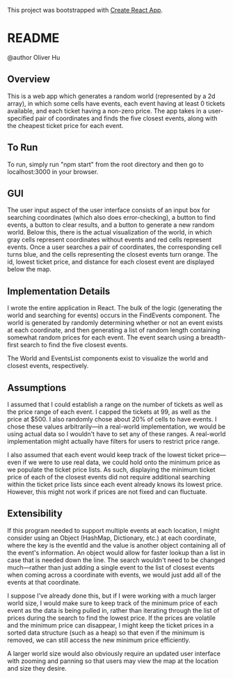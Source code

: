 This project was bootstrapped with [Create React App](https://github.com/facebookincubator/create-react-app).

README
======
@author Oliver Hu

Overview
--------
This is a web app which generates a random world (represented by a 2d array), in which some cells have events, each event having at least 0 tickets available, and each ticket having a non-zero price. The app takes in a user-specified pair of coordinates and finds the five closest events, along with the cheapest ticket price for each event.

To Run
------
To run, simply run "npm start" from the root directory and then go to localhost:3000 in your browser.

GUI
---
The user input aspect of the user interface consists of an input box for searching coordinates (which also does error-checking), a button to find events, a button to clear results, and a button to generate a new random world. Below this, there is the actual visualization of the world, in which gray cells represent coordinates without events and red cells represent events. Once a user searches a pair of coordinates, the corresponding cell turns blue, and the cells representing the closest events turn orange. The id, lowest ticket price, and distance for each closest event are displayed below the map.

Implementation Details
----------------------
I wrote the entire application in React. The bulk of the logic (generating the world and searching for events) occurs in the FindEvents component. The world is generated by randomly determining whether or not an event exists at each coordinate, and then generating a list of random length containing somewhat random prices for each event. The event search using a breadth-first search to find the five closest events.

The World and EventsList components exist to visualize the world and closest events, respectively.

Assumptions
-----------
I assumed that I could establish a range on the number of tickets as well as the price range of each event. I capped the tickets at 99, as well as the price at $500. I also randomly chose about 20% of cells to have events. I chose these values arbitrarily—in a real-world implementation, we would be using actual data so I wouldn't have to set any of these ranges. A real-world implementation might actually have filters for users to restrict price range.

I also assumed that each event would keep track of the lowest ticket price—even if we were to use real data, we could hold onto the minimum price as we populate the ticket price lists. As such, displaying the minimum ticket price of each of the closest events did not require additional searching within the ticket price lists since each event already knows its lowest price. However, this might not work if prices are not fixed and can fluctuate.

Extensibility
-------------
If this program needed to support multiple events at each location, I might consider using an Object (HashMap, Dictionary, etc.) at each coordinate, where the key is the eventId and the value is another object containing all of the event's information. An object would allow for faster lookup than a list in case that is needed down the line. The search wouldn't need to be changed much—rather than just adding a single event to the list of closest events when coming across a coordinate with events, we would just add all of the events at that coordinate.

I suppose I've already done this, but if I were working with a much larger world size, I would make sure to keep track of the minimum price of each event as the data is being pulled in, rather than iterating through the list of prices during the search to find the lowest price. If the prices are volatile and the minimum price can disappear, I might keep the ticket prices in a sorted data structure (such as a heap) so that even if the minimum is removed, we can still access the new minimum price efficiently.

A larger world size would also obviously require an updated user interface with zooming and panning so that users may view the map at the location and size they desire.







